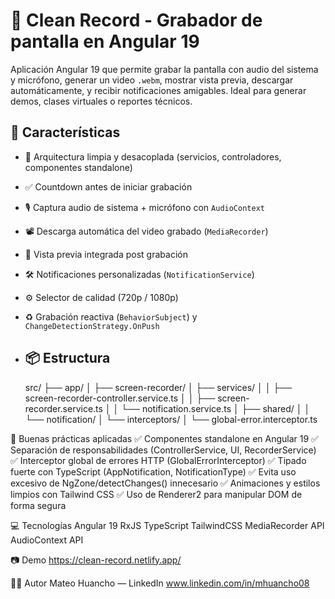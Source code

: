# 🎥 Clean Record - Grabador de pantalla en Angular 19
Aplicación Angular 19 que permite grabar la pantalla con audio del sistema y micrófono, generar un video `.webm`, mostrar vista previa, descargar automáticamente, y recibir notificaciones amigables. Ideal para generar demos, clases virtuales o reportes técnicos.

## 🚀 Características

- 🧼 Arquitectura limpia y desacoplada (servicios, controladores, componentes standalone)
- ✅ Countdown antes de iniciar grabación
- 🎙️ Captura audio de sistema + micrófono con `AudioContext`
- 📽️ Descarga automática del video grabado (`MediaRecorder`)
- 👀 Vista previa integrada post grabación
- 🛠️ Notificaciones personalizadas (`NotificationService`)
- ⚙️ Selector de calidad (720p / 1080p)
- ♻️ Grabación reactiva (`BehaviorSubject`) y `ChangeDetectionStrategy.OnPush`
  
- ## 📦 Estructura

  src/
├── app/
│ ├── screen-recorder/
│ ├── services/
│ │ ├── screen-recorder-controller.service.ts
│ │ ├── screen-recorder.service.ts
│ │ └── notification.service.ts
│ ├── shared/
│ │ └── notification/
│ └── interceptors/
│ └── global-error.interceptor.ts

📄 Buenas prácticas aplicadas
✅ Componentes standalone en Angular 19
✅ Separación de responsabilidades (ControllerService, UI, RecorderService)
✅ Interceptor global de errores HTTP (GlobalErrorInterceptor)
✅ Tipado fuerte con TypeScript (AppNotification, NotificationType)
✅ Evita uso excesivo de NgZone/detectChanges() innecesario
✅ Animaciones y estilos limpios con Tailwind CSS
✅ Uso de Renderer2 para manipular DOM de forma segura

💻 Tecnologías
Angular 19
RxJS
TypeScript
TailwindCSS
MediaRecorder API
AudioContext API

📷 Demo https://clean-record.netlify.app/

🧑‍💼 Autor
Mateo Huancho — LinkedIn www.linkedin.com/in/mhuancho08
